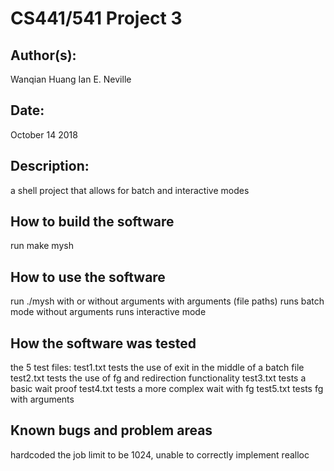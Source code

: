 # CS441/541 Project 3

## Author(s):
Wanqian Huang
Ian E. Neville

## Date:
October 14 2018

## Description:
a shell project that allows for batch and interactive modes

## How to build the software
run make mysh


## How to use the software
run ./mysh with or without arguments
with arguments (file paths) runs batch mode
without arguments runs interactive mode

## How the software was tested
the 5 test files:
test1.txt tests the use of exit in the middle of a batch file
test2.txt tests the use of fg and redirection functionality
test3.txt tests a basic wait proof
test4.txt tests a more complex wait with fg
test5.txt tests fg with arguments


## Known bugs and problem areas
hardcoded the job limit to be 1024, unable to correctly implement realloc

